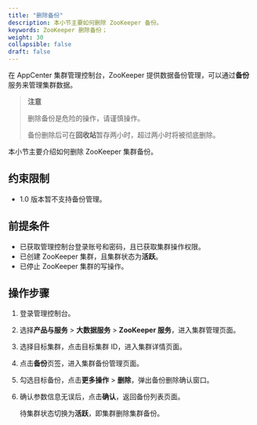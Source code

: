 ```yaml
---
title: "删除备份"
description: 本小节主要如何删除 ZooKeeper 备份。 
keywords: ZooKeeper 删除备份；
weight: 30
collapsible: false
draft: false
---
```




在 AppCenter 集群管理控制台，ZooKeeper 提供数据备份管理，可以通过**备份**服务来管理集群数据。

> **注意**
> 
> 删除备份是危险的操作，请谨慎操作。
> 
> 备份删除后可在**回收站**暂存两小时，超过两小时将被彻底删除。

本小节主要介绍如何删除 ZooKeeper 集群备份。

## 约束限制

- 1.0 版本暂不支持备份管理。

## 前提条件

- 已获取管理控制台登录账号和密码，且已获取集群操作权限。
- 已创建 ZooKeeper 集群，且集群状态为**活跃**。
- 已停止 ZooKeeper 集群的写操作。

## 操作步骤

1. 登录管理控制台。
2. 选择**产品与服务** > **大数据服务** > **ZooKeeper 服务**，进入集群管理页面。
3. 选择目标集群，点击目标集群 ID，进入集群详情页面。
4. 点击**备份**页签，进入集群备份管理页面。
5. 勾选目标备份，点击**更多操作** > **删除**，弹出备份删除确认窗口。
6. 确认参数信息无误后，点击**确认**，返回备份列表页面。

   待集群状态切换为**活跃**，即集群删除集群备份。
